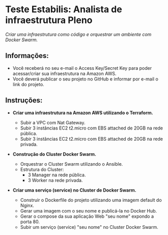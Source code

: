 # Teste Estabilis: Analista de infraestrutura Pleno

_Criar uma infraestrutura como código e orquestrar um ambiente com Docker Swarm._

## Informações:

* Você receberá no seu e-mail o Access Key/Secret Key para poder acessar/criar sua infraestrutura na Amazon AWS.
* Você deverá publicar o seu projeto no GitHub e informar por e-mail o link do projeto.

## Instruções:

* **Criar uma infraestrutura na Amazon AWS utilizando o Terraform.**
    
    * Subir a VPC com Nat Gateway.
    * Subir 3 instâncias EC2 t2.micro com EBS attached de 20GB na rede pública.
    * Subir 3 instâncias EC2 t2.micro com EBS attached de 20GB na rede privada.

* **Construção do Cluster Docker Swarm.**

    * Orquestrar o Cluster Swarm utilizando o Ansible.
    * Estrutura do Cluster:
        * 3 Manager na rede pública.
        * 3 Worker na rede privada.

* **Criar uma serviço (service) no Cluster de Docker Swarm.**

    * Construir o Dockerfile do projeto utilizando uma imagem default do Nginx.
    * Gerar uma imagem com o seu nome e publicá-la no Docker Hub.
    * Gerar o compose da sua aplicação Web "seu nome" expondo a porta 80.
    * Subir um serviço (service) "seu nome" no Cluster Docker Swarm.
